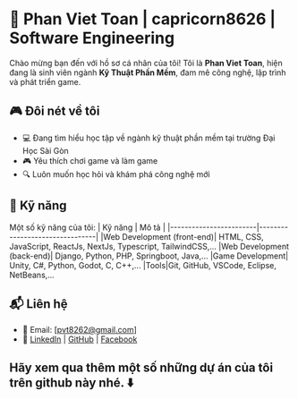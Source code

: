 # 🚀 Phan Viet Toan | capricorn8626 | Software Engineering
Chào mừng bạn đến với hồ sơ cá nhân của tôi! Tôi là **Phan Viet Toan**, hiện đang là sinh viên ngành **Kỹ Thuật Phần Mềm**, đam mê công nghệ, lập trình và phát triển game.

## 🎮 Đôi nét về tôi
- 💻 Đang tìm hiểu học tập về ngành kỹ thuật phần mềm tại trường Đại Học Sài Gòn
- 🎮 Yêu thích chơi game và làm game
- 🔍 Luôn muốn học hỏi và khám phá công nghệ mới
## 📂 Kỹ năng
Một số kỹ năng của tôi:
| Kỹ năng                | Mô tả                          |
|------------------------|--------------------------------|
|Web Development (front-end)| HTML, CSS, JavaScript, ReactJs, NextJs, Typescript, TailwindCSS,...
|Web Development (back-end)| Django, Python, PHP, Springboot, Java,...
|Game Development| Unity, C#, Python, Godot, C, C++,...
|Tools|Git, GitHub, VSCode, Eclipse, NetBeans,...
## 📬 Liên hệ
- 📧 Email: [pvt8262@gmail.com]
- 🔗  [LinkedIn](https://www.linkedin.com/in/capricorn8626/) | [GitHub](https://github.com/capricorn8626) | [Facebook](https://www.facebook.com/pvt0601/)
## Hãy xem qua thêm một số những dự án của tôi trên github này nhé. ⬇️
